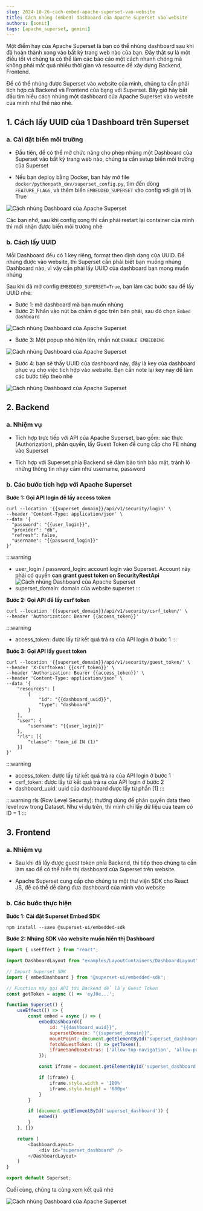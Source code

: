 ```yaml
---
slug: 2024-10-26-cach-embed-apache-superset-vao-website
title: Cách nhúng (embed) dashboard của Apache Superset vào website
authors: [sonit]
tags: [apache_superset, gemini]
---
```


Một điểm hay của Apache Superset là bạn có thể nhúng dashboard sau khi đã hoàn thành xong vào bất kỳ trang web nào của bạn. Đây thật sự là một điều tốt vì chúng ta có thể làm các báo cáo một cách nhanh chóng mà không phải mất quá nhiều thời gian và resource để xây dựng Backend, Frontend. 

<!-- truncate -->

Để có thể nhúng được Superset vào website của mình, chúng ta cần phải tích hợp cả Backend và Frontend của bạng với Superset. Bây giờ hãy bắt đầu tìm hiểu cách nhúng một dashboard của Apache Superset vào website của mình như thế nào nhé.

## 1. Cách lấy UUID của 1 Dashboard trên Superset

### a. Cài đặt biến môi trường

- Đầu tiên, để có thể mở chức năng cho phép nhúng một Dashboard của Superset vào bất kỳ trang web nào, chúng ta cần setup biến môi trường của Superset

- Nếu bạn deploy bằng Docker, bạn hãy mở file `docker/pythonpath_dev/superset_config.py`, tìm đến dòng `FEATURE_FLAGS`, và thêm biến `EMBEDDED_SUPERSET` vào config với giá trị là True

![Cách nhúng Dashboard của Apache Superset](./img/apache_superset_embeded_dashboard_1.png)

Các bạn nhớ, sau khi config xong thì cần phải restart lại container của mình thì mới nhận được biến môi trường nhé

### b. Cách lấy UUID

Mỗi Dashboard đều có 1 key riêng, format theo định dạng của UUID. Để nhúng được vào website, thì Superset cần phải biết bạn muống nhúng Dashboard nào, vì vậy cần phải lấy UUID của dashboard bạn mong muốn nhúng

Sau khi đã mở config `EMBEDDED_SUPERSET=True`, bạn làm các bước sau để lấy UUID nhé:
- Bước 1: mở dashboard mà bạn muốn nhúng
- Bước 2: Nhấn vào nút ba chấm ở góc trên bên phải, sau đó chọn `Embed dashboard`

![Cách nhúng Dashboard của Apache Superset](./img/apache_superset_embeded_dashboard_2.png)

- Bước 3: Một popup nhỏ hiện lên, nhấn nút `ENABLE EMBEDDING`

![Cách nhúng Dashboard của Apache Superset](./img/apache_superset_embeded_dashboard_3.png)

- Bước 4: bạn sẽ thấy UUID của dashboard này, đây là key của dashboard phục vụ cho việc tích hợp vào website. Bạn cần note lại key này để làm các bước tiếp theo nhé

![Cách nhúng Dashboard của Apache Superset](./img/apache_superset_embeded_dashboard_4.png)

## 2. Backend

### a. Nhiệm vụ

- Tích hợp trực tiếp với API của Apache Superset, bao gồm: xác thực (Authorization), phân quyền, lấy Guest Token để cung cấp cho FE nhúng vào Superset

- Tích hợp với Superset phía Backend sẽ đảm bảo tính bảo mật, tránh lộ những thông tin nhạy cảm như username, password

### b. Các bước tích hợp với Apache Superset

**Bước 1: Gọi API login để lấy access token**

```shell
curl --location '{{superset_domain}}/api/v1/security/login' \
--header 'Content-Type: application/json' \
--data '{
  "password": "{{user_login}}",
  "provider": "db",
  "refresh": false,
  "username": "{{password_login}}"
}'
```

:::warning
- user_login / password_login: account login vào Superset. Account này phải có quyền **can grant guest token on SecurityRestApi**
![Cách nhúng Dashboard của Apache Superset](./img/apache_superset_embeded_dashboard_5.png)
- superset_domain: domain của website superset
:::

**Bước 2: Gọi API để lấy csrf token**

```shell
curl --location '{{superset_domain}}/api/v1/security/csrf_token/' \
--header 'Authorization: Bearer {{access_token}}'
```

:::warning
- access_token: được lấy từ kết quả trả ra của API login ở bước 1
:::

**Bước 3: Gọi API lấy guest token**

```shell
curl --location '{{superset_domain}}/api/v1/security/guest_token/' \
--header 'X-Csrftoken: {{csrf_token}}' \
--header 'Authorization: Bearer {{access_token}}' \
--header 'Content-Type: application/json' \
--data '{
    "resources": [
        {
            "id": "{{dashboard_uuid}}",
            "type": "dashboard"
        }
    ],
    "user": {
        "username": "{{user_login}}"
    },
    "rls": [{
        "clause": "team_id IN (1)"
    }]
}'
```

:::warning
- access_token: được lấy từ kết quả trả ra của API login ở bước 1
- csrf_token: được lấy từ kết quả trả ra của API login ở bước 2
- dashboard_uuid: uuid của dashboard được lấy từ phần [1]
:::

:::warning
rls (Row Level Security): thường dùng để phân quyền data theo level row trong Dataset. Như ví dụ trên, thì mình chỉ lấy dữ liệu của team có ID = 1
:::

## 3. Frontend

### a. Nhiệm vụ

- Sau khi đã lấy được guest token phía Backend, thì tiếp theo chúng ta cần làm sao để có thể hiển thị dashboard của Superset trên website. 

- Apache Superset cung cấp cho chúng ta một thư viện SDK cho React JS, để có thễ dễ dàng đưa dashboard của mình vào website

### b. Các bước thực hiện 

**Bước 1: Cài đặt Superset Embed SDK**

```shell
npm install --save @superset-ui/embedded-sdk
```

**Bước 2: Nhúng SDK vào website muốn hiển thị Dashboard**

```js
import { useEffect } from "react";

import DashboardLayout from "examples/LayoutContainers/DashboardLayout";

// Import Superset SDK
import { embedDashboard } from "@superset-ui/embedded-sdk";

// Function này gọi API tới Backend để lấy Guest Token
const getToken = async () => 'eyJ0e...';

function Superset() {
    useEffect(() => {
        const embed = async () => {
            embedDashboard({
                id: "{{dashboard_uuid}}", 
                supersetDomain: "{{superset_domain}}",
                mountPoint: document.getElementById("superset_dashboard"), 
                fetchGuestToken: () => getToken(),
                iframeSandboxExtras: ['allow-top-navigation', 'allow-popups-to-escape-sandbox']
            });

            const iframe = document.getElementById('superset_dashboard')?.querySelector('iframe')

            if (iframe) {
                iframe.style.width = '100%'
                iframe.style.height = '800px'
            }
        }

        if (document.getElementById('superset_dashboard')) {
            embed()
        }
    }, [])

    return (
        <DashboardLayout>
            <div id="superset_dashboard" />
        </DashboardLayout>
    )
}

export default Superset;
```

Cuối cùng, chúng ta cùng xem kết quả nhé

![Cách nhúng Dashboard của Apache Superset](./img/apache_superset_embeded_dashboard_6.png)

